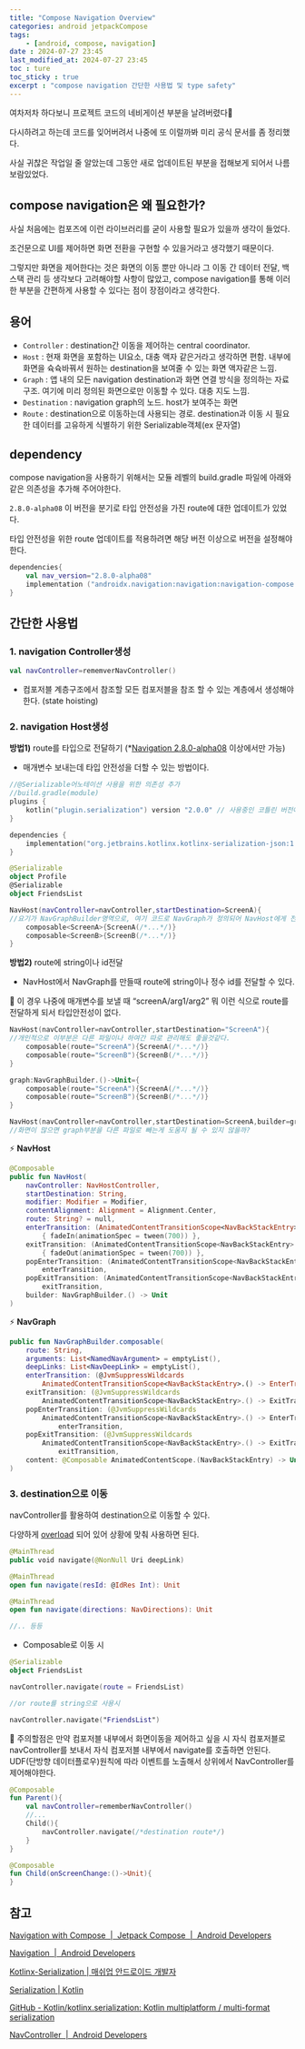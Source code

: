 ```yaml
---
title: "Compose Navigation Overview"
categories: android jetpackCompose
tags:
    - [android, compose, navigation]
date : 2024-07-27 23:45
last_modified_at: 2024-07-27 23:45
toc : ture
toc_sticky : true
excerpt : "compose navigation 간단한 사용법 및 type safety"
---
```


여차저차 하다보니 프로젝트 코드의 네비게이션 부분을 날려버렸다🥲

다시하려고 하는데 코드를 잊어버려서 나중에 또 이럴까봐 미리 공식 문서를 좀 정리했다.

사실 귀찮은 작업일 줄 알았는데 그동안 새로 업데이트된 부분을 접해보게 되어서 나름 보람있었다.

## compose navigation은 왜 필요한가?

사실 처음에는 컴포즈에 이런 라이브러리를 굳이 사용할 필요가 있을까 생각이 들었다.

조건문으로 UI를 제어하면 화면 전환을 구현할 수 있을거라고 생각했기 때문이다.

그렇지만 화면을 제어한다는 것은 화면의 이동 뿐만 아니라 그 이동 간 데이터 전달, 백스택 관리 등 생각보다 고려해야할 사항이 많았고, compose navigation를 통해 이러한 부분을 간편하게 사용할 수 있다는 점이 장점이라고 생각한다.


## 용어

- `Controller` : destination간 이동을 제어하는 central coordinator.
- `Host` : 현재 화면을 포함하는 UI요소, 대충 액자 같은거라고 생각하면 편함. 내부에 화면을 슉슉바꿔서 원하는 destination을 보여줄 수 있는 화면 액자같은 느낌.
- `Graph` : 앱 내의 모든 navigation destination과 화면 연결 방식을 정의하는 자료구조. 여기에 미리 정의된 화면으로만 이동할 수 있다. 대충 지도 느낌.
- `Destination` : navigation graph의 노드. host가 보여주는 화면
- `Route` : destination으로 이동하는데 사용되는 경로. destination과 이동 시 필요한 데이터를 고유하게 식별하기 위한 Serializable객체(ex 문자열)

## dependency

compose navigation을 사용하기 위해서는 모듈 레벨의 build.gradle 파일에 아래와 같은 의존성을 추가해 주어야한다.

`2.8.0-alpha08` 이 버전을 분기로 타입 안전성을 가진 route에 대한 업데이트가 있었다.

타입 안전성을 위한 route 업데이트를 적용하려면 해당 버전 이상으로 버전을 설정해야한다.

```kotlin
dependencies{
    val nav_version="2.8.0-alpha08"
    implementation ("androidx.navigation:navigation:navigation-compose:$nav_version")
}

```


## 간단한 사용법

### 1. navigation Controller생성

```kotlin
val navController=rememverNavController()
```

- 컴포저블 계층구조에서 참조할 모든 컴포저블을 참조 할 수 있는 계층에서 생성해야한다. (state hoisting)

### 2. navigation Host생성

**방법1)** route를 타입으로 전달하기 (*[Navigation 2.8.0-alpha08](https://developer.android.com/jetpack/androidx/releases/navigation?hl=ko#2.8.0-alpha08) 이상에서만 가능)

- 매개변수 보내는데 타입 안전성을 더할 수 있는 방법이다.

```kotlin
//@Serializable어노테이션 사용을 위한 의존성 추가
//build.gradle(module)
plugins {
    kotlin("plugin.serialization") version "2.0.0" // 사용중인 코틀린 버전에 맞춰야 오류가 안나는것 같다.
}

dependencies {
    implementation("org.jetbrains.kotlinx.kotlinx-serialization-json:1.7.1")
}

```

```kotlin
@Serializable
object Profile
@Serializable
object FriendsList

NavHost(navController=navController,startDestination=ScreenA){
//요기가 NavGraphBuilder영역으로, 여기 코드로 NavGraph가 정의되어 NavHost에게 전달된다.
	composable<ScreenA>{ScreenA(/*...*/)}
	composable<ScreenB>{ScreenB(/*...*/)}
}
```

**방법2)** route에 string이나 id전달

- NavHost에서 NavGraph를 만들때 route에 string이나 정수 id를 전달할 수 있다.

🚨 이 경우 나중에 매개변수를 보낼 때 “screenA/arg1/arg2” 뭐 이런 식으로 route를 전달하게 되서 타입안전성이 없다.

```kotlin
NavHost(navController=navController,startDestination="ScreenA"){
//개인적으로 이부분은 다른 파일이나 하여간 따로 관리해도 좋을것같다.
	composable(route="ScreenA"){ScreenA(/*...*/)}
	composable(route="ScreenB"){ScreenB(/*...*/)}
}
```

```kotlin
graph:NavGraphBuilder.()->Unit={
	composable(route="ScreenA"){ScreenA(/*...*/)}
	composable(route="ScreenB"){ScreenB(/*...*/)}
}

NavHost(navController=navController,startDestination=ScreenA,builder=graph)
//화면이 많으면 graph부분을 다른 파일로 빼는게 도움지 될 수 있지 않을까?
```

⚡️ **NavHost**

```kotlin
@Composable
public fun NavHost(
    navController: NavHostController,
    startDestination: String,
    modifier: Modifier = Modifier,
    contentAlignment: Alignment = Alignment.Center,
    route: String? = null,
    enterTransition: (AnimatedContentTransitionScope<NavBackStackEntry>.() -> EnterTransition) =
        { fadeIn(animationSpec = tween(700)) },
    exitTransition: (AnimatedContentTransitionScope<NavBackStackEntry>.() -> ExitTransition) =
        { fadeOut(animationSpec = tween(700)) },
    popEnterTransition: (AnimatedContentTransitionScope<NavBackStackEntry>.() -> EnterTransition) =
        enterTransition,
    popExitTransition: (AnimatedContentTransitionScope<NavBackStackEntry>.() -> ExitTransition) =
        exitTransition,
    builder: NavGraphBuilder.() -> Unit
)
```

⚡️ **NavGraph**

```kotlin
public fun NavGraphBuilder.composable(
    route: String,
    arguments: List<NamedNavArgument> = emptyList(),
    deepLinks: List<NavDeepLink> = emptyList(),
    enterTransition: (@JvmSuppressWildcards
        AnimatedContentTransitionScope<NavBackStackEntry>.() -> EnterTransition?)? = null,
    exitTransition: (@JvmSuppressWildcards
        AnimatedContentTransitionScope<NavBackStackEntry>.() -> ExitTransition?)? = null,
    popEnterTransition: (@JvmSuppressWildcards
        AnimatedContentTransitionScope<NavBackStackEntry>.() -> EnterTransition?)? =
            enterTransition,
    popExitTransition: (@JvmSuppressWildcards
        AnimatedContentTransitionScope<NavBackStackEntry>.() -> ExitTransition?)? =
            exitTransition,
    content: @Composable AnimatedContentScope.(NavBackStackEntry) -> Unit
)
```

### 3. destination으로 이동

navController를 활용하여 destination으로 이동할 수 있다.

다양하게 [overload](https://developer.android.com/reference/kotlin/androidx/navigation/NavController#navigate(kotlin.Int)) 되어 있어 상황에 맞춰 사용하면 된다.

```kotlin
@MainThread
public void navigate(@NonNull Uri deepLink)

@MainThread
open fun navigate(resId: @IdRes Int): Unit

@MainThread
open fun navigate(directions: NavDirections): Unit

//.. 등등

```

- Composable로 이동 시

```kotlin
@Serializable
object FriendsList

navController.navigate(route = FriendsList)

//or route를 string으로 사용시

navController.navigate("FriendsList")

```

🚨 주의할점은 만약 컴포저블 내부에서 화면이동을 제어하고 싶을 시 자식 컴포저블로 navController를 보내서 자식 컴포저블 내부에서 navigate를 호출하면 안된다. UDF(단방향 데이터플로우)원칙에 따라 이벤트를 노출해서 상위에서 NavController를 제어해야한다.

```kotlin
@Composable
fun Parent(){
	val navController=rememberNavController()
	//...
	Child(){
		navController.navigate(/*destination route*/)
	}
}

@Composable
fun Child(onScreenChange:()->Unit){
}
```

## 참고

[Navigation with Compose  \|  Jetpack Compose  \|  Android Developers](https://developer.android.com/develop/ui/compose/navigation)

[Navigation  \|  Android Developers](https://developer.android.com/guide/navigation)

[Kotlinx-Serialization  \| 매쉬업 안드로이드 개발자](https://mashup-android.vercel.app/mashup-12th/jieun/kotlinx-serialization/)

[Serialization \| Kotlin](https://kotlinlang.org/docs/serialization.html#add-plugins-and-dependencies)

[GitHub - Kotlin/kotlinx.serialization: Kotlin multiplatform / multi-format serialization](https://github.com/Kotlin/kotlinx.serialization)

[NavController  \|  Android Developers](https://developer.android.com/reference/androidx/navigation/NavController#navigate(android.net.Uri))

